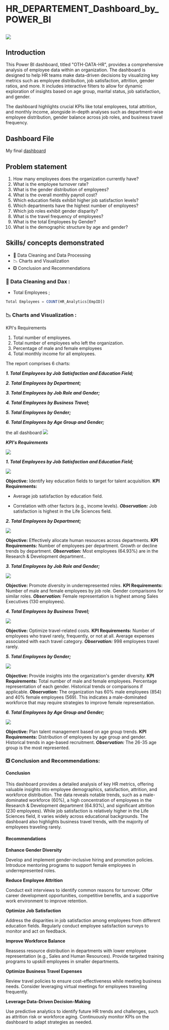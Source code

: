 # HR_DEPARTEMENT_Dashboard_by_POWER_BI

![](https://github.com/Othmane-data/HR_DEPARTEMENT_Dashboard_by_POWER_BI/blob/main/HR-data-oth.pbix)
---
## Introduction

This Power BI dashboard, titled "OTH-DATA-HR", provides a comprehensive analysis of employee data within an organization. The dashboard is designed to help HR teams make data-driven decisions by visualizing key metrics such as employee distribution, job satisfaction, attrition, gender ratios, and more. It includes interactive filters to allow for dynamic exploration of insights based on age group, marital status, job satisfaction, and gender.

The dashboard highlights crucial KPIs like total employees, total attrition, and monthly income, alongside in-depth analyses such as department-wise employee distribution, gender balance across job roles, and business travel frequency.

## Dashboard File

My final [dashboard](oth-data-hrr.pdf)

## Problem statement

1. How many employees does the organization currently have?
2. What is the employee turnover rate?
3. What is the gender distribution of employees?
4. What is the overall monthly payroll cost?
5. Which education fields exhibit higher job satisfaction levels?
6. Which departments have the highest number of employees? 
7. Which job roles exhibit gender disparity?
8. What is the travel frequency of employees?
9. What is the total Employees by Gender?
10. What is the demographic structure by age and gender? 


## Skills/ concepts demonstrated

- 🧮 Data Cleaning and Data Processing
- 📉 Charts and Visualization
- ❎ Conclusion and Recommendations

### 🧮 Data Cleaning and Dax :

- Total Employees ;
```sql
Total Employees = COUNT(HR_Analytics[EmpID])

```

### 📉 Charts and Visualization :

KPI's Requirements
1.	Total number of employees.
2.	Total number of employees who left the organization.
3.	Percentage of male and female employees
4.	Total monthly income for all employees.


The report comprises 6 charts:

___1. Total Employees by Job Satisfaction and Education Field;___


___2. Total Employees by Department;___


___3. Total Employees by Job Role and Gender;___


___4. Total Employees by Business Travel;___


___5. Total Employees by Gender;___


___6. Total Employees by Age Group and Gender;___





 the all dashboard ![](hr_dashboard.PNG)

___KPI's Requirements___

![](hr-keys.PNG)

___1. Total Employees by Job Satisfaction and Education Field;___

![](total_emp_by_job_satisfaction.PNG)

__Objective:__ Identify key education fields to target for talent acquisition.
__KPI Requirements:__
* Average job satisfaction by education field.
+ Correlation with other factors (e.g., income levels).
___Observation:___ Job satisfaction is highest in the Life Sciences field.

___2. Total Employees by Department;___

![](total_emp_by_departement.PNG)

__Objective:__ Effectively allocate human resources across departments.
__KPI Requirements:__
Number of employees per department.
Growth or decline trends by department.
___Observation:___ Most employees (64.93%) are in the Research & Development department..


___3. Total Employees by Job Role and Gender;___

![](total_emp_by_jobrole_gender.PNG)

__Objective:__ Promote diversity in underrepresented roles.
__KPI Requirements:__
Number of male and female employees by job role.
Gender comparisons for similar roles.
___Observation:___ Female representation is highest among Sales Executives (130 employees).


___4. Total Employees by Business Travel;___

![](total_emp_by_business_travel.PNG)

__Objective:__ Optimize travel-related costs.
__KPI Requirements:__
Number of employees who travel rarely, frequently, or not at all.
Average expenses associated with each travel category.
___Observation:___ 998 employees travel rarely.


___5. Total Employees by Gender;___

![](total_emp_by_gender.PNG)

__Objective:__ Provide insights into the organization's gender diversity.
__KPI Requirements:__
Total number of male and female employees.
Percentage representation of each gender.
Historical trends or comparisons if applicable.
___Observation:___
The organization has 60% male employees (854) and 40% female employees (569).
This indicates a male-dominated workforce that may require strategies to improve female representation.


___6. Total Employees by Age Group and Gender;___

![](total_emp_by_agegroup_gender.PNG)

__Objective:__ Plan talent management based on age group trends.
__KPI Requirements:__
Distribution of employees by age group and gender.
Historical trends in age-based recruitment.
___Observation:___ The 26-35 age group is the most represented.


### ❎ Conclusion and Recommendations:

#### Conclusion

This dashboard provides a detailed analysis of key HR metrics, offering valuable insights into employee demographics, satisfaction, attrition, and workforce distribution. The data reveals notable trends, such as a male-dominated workforce (60%), a high concentration of employees in the Research & Development department (64.93%), and significant attrition (230 employees). While job satisfaction is relatively higher in the Life Sciences field, it varies widely across educational backgrounds. The dashboard also highlights business travel trends, with the majority of employees traveling rarely.

#### Recommendations

__Enhance Gender Diversity__

Develop and implement gender-inclusive hiring and promotion policies.
Introduce mentoring programs to support female employees in underrepresented roles.

__Reduce Employee Attrition__

Conduct exit interviews to identify common reasons for turnover.
Offer career development opportunities, competitive benefits, and a supportive work environment to improve retention.

__Optimize Job Satisfaction__

Address the disparities in job satisfaction among employees from different education fields.
Regularly conduct employee satisfaction surveys to monitor and act on feedback.

__Improve Workforce Balance__

Reassess resource distribution in departments with lower employee representation (e.g., Sales and Human Resources).
Provide targeted training programs to upskill employees in smaller departments.

__Optimize Business Travel Expenses__

Review travel policies to ensure cost-effectiveness while meeting business needs.
Consider leveraging virtual meetings for employees traveling frequently.

__Leverage Data-Driven Decision-Making__

Use predictive analytics to identify future HR trends and challenges, such as attrition risk or workforce aging.
Continuously monitor KPIs on the dashboard to adapt strategies as needed.
